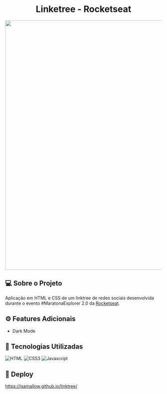 <div align="center">
<h1>Linketree - Rocketseat</h1>
</div>

<p align="center">
<img src="https://i.imgur.com/9cx8cYZ.png" width="800"/>
</p>

## 💻 Sobre o Projeto
Aplicação em HTML e CSS de um linktree de redes sociais desenvolvida durante o evento #MaratonaExplorer 2.0 da [Rocketseat](https://www.rocketseat.com.br/).

## ⚙️ Features Adicionais
* Dark Mode

## 🚀 Tecnologias Utilizadas

![HTML](https://img.shields.io/badge/HTML5-E34F26?style=for-the-badge&logo=html5&logoColor=white)
![CSS3](https://img.shields.io/badge/CSS3-1572B6?style=for-the-badge&logo=css3&logoColor=white)
![Javascript](https://img.shields.io/badge/JavaScript-323330?style=for-the-badge&logo=javascript&logoColor=F7DF1E)

## 🔨 Deploy
https://isamallow.github.io/linktree/



